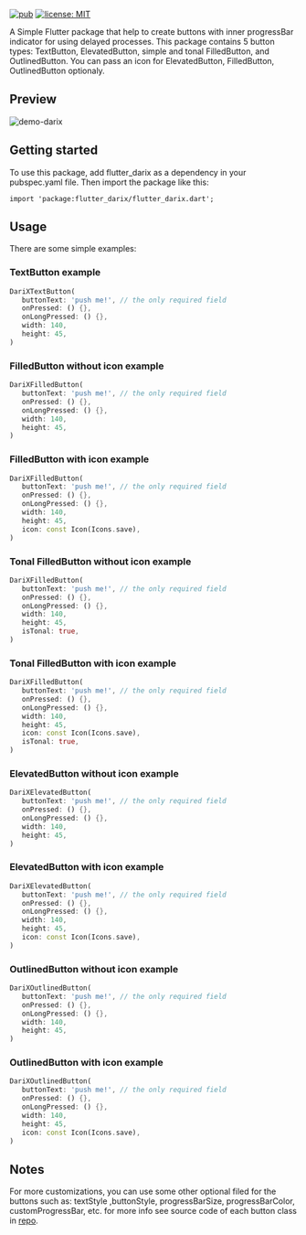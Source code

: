 <!--
This README describes the package. If you publish this package to pub.dev,
this README's contents appear on the landing page for your package.

For information about how to write a good package README, see the guide for
[writing package pages](https://dart.dev/guides/libraries/writing-package-pages).

For general information about developing packages, see the Dart guide for
[creating packages](https://dart.dev/guides/libraries/create-library-packages)
and the Flutter guide for
[developing packages and plugins](https://flutter.dev/developing-packages).
-->
[![pub](https://img.shields.io/pub/v/flutter_darix.svg)](https://pub.dev/packages/flutter_darix)
[![license: MIT](https://img.shields.io/badge/license-MIT-yellow.svg)](https://opensource.org/licenses/MIT)

A Simple Flutter package that help to create buttons with inner progressBar indicator for using delayed processes.
This package contains 5 button types: TextButton, ElevatedButton, simple and tonal FilledButton, and OutlinedButton.
You can pass an icon for ElevatedButton, FilledButton, OutlinedButton optionaly.

## Preview

![demo-darix](https://github.com/hosseinvejdani/flutter_darix/assets/18458798/be0e05d7-cb6e-4ca3-8010-3e7538ed92bc)


## Getting started

To use this package, add flutter_darix as a dependency in your pubspec.yaml file. Then import the package like this:
```
import 'package:flutter_darix/flutter_darix.dart';
```

## Usage
There are some simple examples:

### TextButton example 
```dart
DariXTextButton(
   buttonText: 'push me!', // the only required field
   onPressed: () {},
   onLongPressed: () {},
   width: 140,
   height: 45,
)
```

### FilledButton without icon example

```dart
DariXFilledButton(
   buttonText: 'push me!', // the only required field
   onPressed: () {},
   onLongPressed: () {},
   width: 140,
   height: 45,
)
```

### FilledButton with icon example
```dart
DariXFilledButton(
   buttonText: 'push me!', // the only required field
   onPressed: () {},
   onLongPressed: () {},
   width: 140,
   height: 45,
   icon: const Icon(Icons.save),
)
```

### Tonal FilledButton without icon example
```dart
DariXFilledButton(
   buttonText: 'push me!', // the only required field
   onPressed: () {},
   onLongPressed: () {},
   width: 140,
   height: 45,
   isTonal: true,
)
```

### Tonal FilledButton with icon example
```dart
DariXFilledButton(
   buttonText: 'push me!', // the only required field
   onPressed: () {},
   onLongPressed: () {},
   width: 140,
   height: 45,
   icon: const Icon(Icons.save),
   isTonal: true,
)
```

### ElevatedButton without icon example
```dart
DariXElevatedButton(
   buttonText: 'push me!', // the only required field
   onPressed: () {},
   onLongPressed: () {},
   width: 140,
   height: 45,
)
```

### ElevatedButton with icon example
```dart
DariXElevatedButton(
   buttonText: 'push me!', // the only required field
   onPressed: () {},
   onLongPressed: () {},
   width: 140,
   height: 45,
   icon: const Icon(Icons.save),
)
```

### OutlinedButton without icon example
```dart
DariXOutlinedButton(
   buttonText: 'push me!', // the only required field
   onPressed: () {},
   onLongPressed: () {},
   width: 140,
   height: 45,
)
```

### OutlinedButton with icon example
```dart
DariXOutlinedButton(
   buttonText: 'push me!', // the only required field
   onPressed: () {},
   onLongPressed: () {},
   width: 140,
   height: 45,
   icon: const Icon(Icons.save),
)
```

## Notes
For more customizations, you can use some other optional filed for the buttons such as:
textStyle ,buttonStyle, progressBarSize, progressBarColor, customProgressBar, etc. 
for more info see source code of each button class in [repo](https://github.com/hosseinvejdani/flutter_darix/tree/master/lib/src/buttons).
